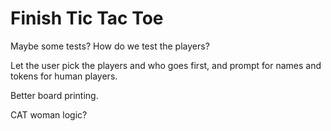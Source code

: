 # Finish Tic Tac Toe

Maybe some tests? How do we test the players?

Let the user pick the players and who goes first, and prompt for names and tokens for human players.

Better board printing.

CAT woman logic?
